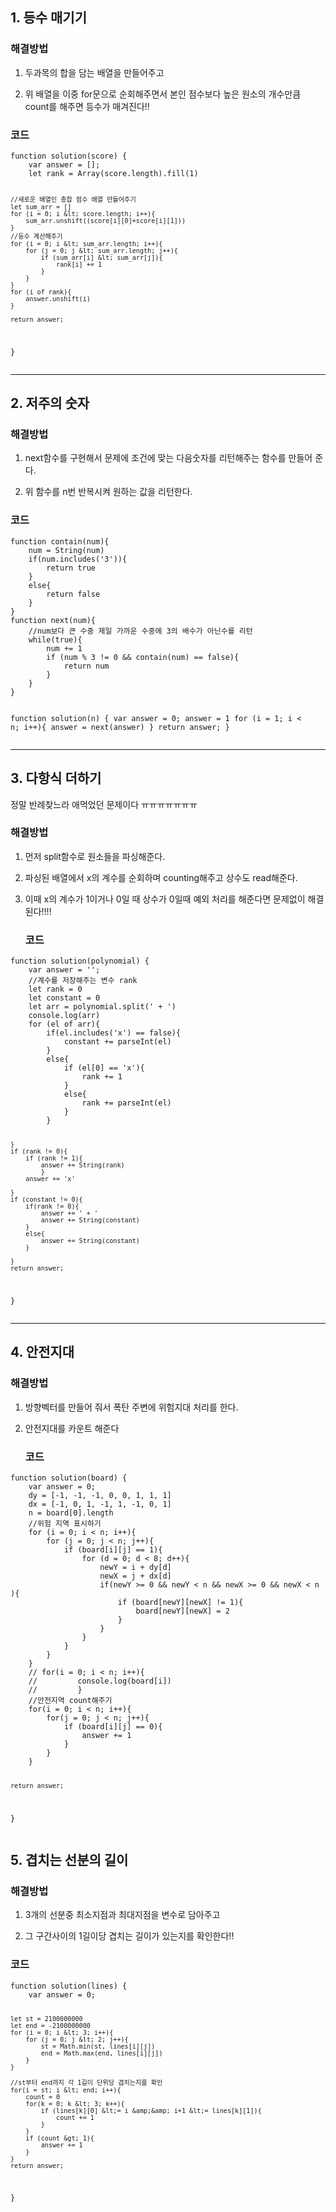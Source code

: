 <h2 id="1-등수-매기기">1. 등수 매기기</h2>
<h3 id="해결방법">해결방법</h3>
<ol>
<li><p>두과목의 합을 담는 배열을 만들어주고</p>
</li>
<li><p>위 배열을 이중 for문으로 순회해주면서 본인 점수보다 높은 원소의 개수만큼 count를 해주면 등수가 매겨진다!!</p>
</li>
</ol>
<h3 id="코드">코드</h3>
<pre><code class="language-js">function solution(score) {
    var answer = [];
    let rank = Array(score.length).fill(1)

    //새로운 배열인 총합 점수 배열 만들어주기
    let sum_arr = []
    for (i = 0; i &lt; score.length; i++){
        sum_arr.unshift((score[i][0]+score[i][1]))
    }
    //등수 계산해주기
    for (i = 0; i &lt; sum_arr.length; i++){
        for (j = 0; j &lt; sum_arr.length; j++){
            if (sum_arr[i] &lt; sum_arr[j]){
                rank[i] += 1
            }
        }
    }
    for (i of rank){
        answer.unshift(i)
    }

    return answer;
}</code></pre>
<hr />
<h2 id="2-저주의-숫자">2. 저주의 숫자</h2>
<h3 id="해결방법-1">해결방법</h3>
<ol>
<li><p>next함수를 구현해서 문제에 조건에 맞는 다음숫자를 리턴해주는 함수를 만들어 준다.</p>
</li>
<li><p>위 함수를 n번 반복시켜 원하는 값을 리턴한다.</p>
</li>
</ol>
<h3 id="코드-1">코드</h3>
<pre><code class="language-js">function contain(num){
    num = String(num)
    if(num.includes('3')){
        return true
    }
    else{
        return false
    }
}
function next(num){
    //num보다 큰 수중 제일 가까운 수중에 3의 배수가 아닌수를 리턴
    while(true){
        num += 1
        if (num % 3 != 0 &amp;&amp; contain(num) == false){
            return num
        }
    }
}

function solution(n) {
    var answer = 0;
    answer = 1
    for (i = 1; i &lt; n; i++){
        answer = next(answer)
    }
    return answer;
}</code></pre>
<hr />
<h2 id="3-다항식-더하기">3. 다항식 더하기</h2>
<p>정말 반례찾느라 애먹었던 문제이다 ㅠㅠㅠㅠㅠㅠㅠ</p>
<h3 id="해결방법-2">해결방법</h3>
<ol>
<li><p>먼저 split함수로 원소들을 파싱해준다.</p>
</li>
<li><p>파싱된 배열에서 x의 계수를 순회하며 counting해주고 상수도 read해준다.</p>
</li>
<li><p>이때 x의 계수가 1이거나 0일 때 상수가 0일때 예외 처리를 해준다면 
문제없이 해결된다!!!!</p>
<h3 id="코드-2">코드</h3>
</li>
</ol>
<pre><code class="language-js">function solution(polynomial) {
    var answer = '';
    //계수를 저장해주는 변수 rank
    let rank = 0
    let constant = 0
    let arr = polynomial.split(' + ')
    console.log(arr)
    for (el of arr){
        if(el.includes('x') == false){
            constant += parseInt(el)
        }
        else{
            if (el[0] == 'x'){
                rank += 1
            }
            else{
                rank += parseInt(el)
            }
        }

    }
    if (rank != 0){
        if (rank != 1){
            answer += String(rank)    
            }
        answer += 'x'

    }
    if (constant != 0){
        if(rank != 0){
            answer += ' + '
            answer += String(constant) 
        }
        else{
            answer += String(constant)
        }

    }
    return answer;
}</code></pre>
<hr />
<h2 id="4-안전지대">4. 안전지대</h2>
<h3 id="해결방법-3">해결방법</h3>
<ol>
<li><p>방향벡터를 만들어 줘서 폭탄 주변에 위험지대 처리를 한다.</p>
</li>
<li><p>안전지대를 카운트 해준다</p>
<h3 id="코드-3">코드</h3>
</li>
</ol>
<pre><code class="language-js">function solution(board) {
    var answer = 0;
    dy = [-1, -1, -1, 0, 0, 1, 1, 1]
    dx = [-1, 0, 1, -1, 1, -1, 0, 1]
    n = board[0].length
    //위험 지역 표시하기
    for (i = 0; i &lt; n; i++){
        for (j = 0; j &lt; n; j++){
            if (board[i][j] == 1){
                for (d = 0; d &lt; 8; d++){
                    newY = i + dy[d]
                    newX = j + dx[d]
                    if(newY &gt;= 0 &amp;&amp; newY &lt; n &amp;&amp; newX &gt;= 0 &amp;&amp; newX &lt; n ){
                        if (board[newY][newX] != 1){
                            board[newY][newX] = 2  
                        }
                    }
                }
            }
        }
    }
    // for(i = 0; i &lt; n; i++){
    //         console.log(board[i])
    //         }
    //안전지역 count해주기
    for(i = 0; i &lt; n; i++){
        for(j = 0; j &lt; n; j++){
            if (board[i][j] == 0){
                answer += 1
            }
        }
    }

    return answer;
}</code></pre>
<h2 id="5-겹치는-선분의-길이">5. 겹치는 선분의 길이</h2>
<h3 id="해결방법-4">해결방법</h3>
<ol>
<li><p>3개의 선분중 최소지점과 최대지점을 변수로 담아주고</p>
</li>
<li><p>그 구간사이의 1길이당 겹치는 길이가 있는지를 확인한다!!</p>
</li>
</ol>
<h3 id="코드-4">코드</h3>
<pre><code class="language-js">function solution(lines) {
    var answer = 0;

    let st = 2100000000
    let end = -2100000000
    for (i = 0; i &lt; 3; i++){
        for (j = 0; j &lt; 2; j++){
            st = Math.min(st, lines[i][j])
            end = Math.max(end, lines[i][j])
        }
    }

    //st부터 end까지 각 1길이 단위당 겹치는지를 확인
    for(i = st; i &lt; end; i++){
        count = 0
        for(k = 0; k &lt; 3; k++){
            if (lines[k][0] &lt;= i &amp;&amp; i+1 &lt;= lines[k][1]){
                count += 1
            }
        }
        if (count &gt; 1){
            answer += 1
        }
    }
    return answer;
}</code></pre>